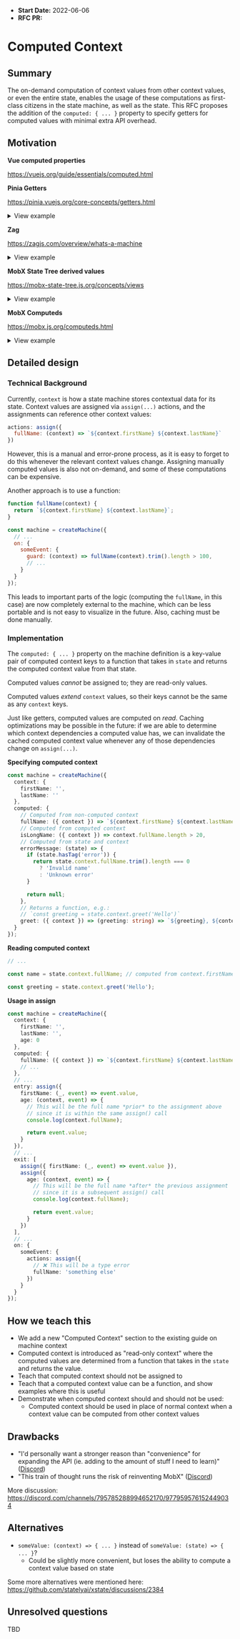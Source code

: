 - **Start Date:** 2022-06-06
- **RFC PR:**

# Computed Context

## Summary

The on-demand computation of context values from other context values, or even the entire state, enables the usage of these computations as first-class citizens in the state machine, as well as the state. This RFC proposes the addition of the `computed: { ... }` property to specify getters for computed values with minimal extra API overhead.

## Motivation

**Vue computed properties**

https://vuejs.org/guide/essentials/computed.html

**Pinia Getters**

https://pinia.vuejs.org/core-concepts/getters.html

<details>
<summary>
View example
</summary>

```ts
export const useStore = defineStore('main', {
  state: () => ({
    counter: 0,
  }),
  getters: {
    doubleCount(state) {
      return state.counter * 2
    },
    doublePlusOne(): number {
      return this.doubleCount + 1
    },
  },
})
```

```html
<template>
  <p>Double count is {{ store.doubleCount }}</p>
</template>
```

</details>

**Zag**

https://zagjs.com/overview/whats-a-machine

<details>
<summary>
View example
</summary>

```js
createMachine({
  context: {/* ... */},
  computed: {
    isInteractive: (ctx) => !(ctx.disabled || ctx.readonly),
    isHovering: (ctx) => ctx.hoveredValue > -1,
  },
  // ...
});

// Reading
const value = state.context.isHovering ? state.context.hoveredValue : state.context.value;
```

</details>

**MobX State Tree derived values**

https://mobx-state-tree.js.org/concepts/views

<details>
<summary>
View example
</summary>

```ts
import { autorun } from "mobx"

const UserStore = types
    .model({
        users: types.array(User)
    })
    .views(self => ({
        get numberOfChildren() {
            return self.users.filter(user => user.age < 18).length
        },
        numberOfPeopleOlderThan(age) {
            return self.users.filter(user => user.age > age).length
        }
    }))

const userStore = UserStore.create(/* */)

// Every time the userStore is updated in a relevant way, log messages will be printed
autorun(() => {
    console.log("There are now ", userStore.numberOfChildren, " children")
})
autorun(() => {
    console.log("There are now ", userStore.numberOfPeopleOlderThan(75), " pretty old people")
})
```

</details>

**MobX Computeds**

https://mobx.js.org/computeds.html

<details>
<summary>
View example
</summary>

```ts
import { makeObservable, observable, computed, autorun } from "mobx"

class OrderLine {
    price = 0
    amount = 1

    constructor(price) {
        makeObservable(this, {
            price: observable,
            amount: observable,
            total: computed
        })
        this.price = price
    }

    get total() {
        console.log("Computing...")
        return this.price * this.amount
    }
}

const order = new OrderLine(0)

const stop = autorun(() => {
    console.log("Total: " + order.total)
})
// Computing...
// Total: 0

console.log(order.total)
// (No recomputing!)
// 0

order.amount = 5
// Computing...
// (No autorun)

order.price = 2
// Computing...
// Total: 10

stop()

order.price = 3
// Neither the computation nor autorun will be recomputed.
```

</details>

## Detailed design

### Technical Background

Currently, `context` is how a state machine stores contextual data for its state. Context values are assigned via `assign(...)` actions, and the assignments can reference other context values:

```js
actions: assign({
  fullName: (context) => `${context.firstName} ${context.lastName}`
})
```

However, this is a manual and error-prone process, as it is easy to forget to do this whenever the relevant context values change. Assigning manually computed values is also not on-demand, and some of these computations can be expensive. 

Another approach is to use a function:

```js
function fullName(context) {
  return `${context.firstName} ${context.lastName}`;
}

const machine = createMachine({
  // ...
  on: {
    someEvent: {
      guard: (context) => fullName(context).trim().length > 100,
      // ...
    }
  }
});
```

This leads to important parts of the logic (computing the `fullName`, in this case) are now completely external to the machine, which can be less portable and is not easy to visualize in the future. Also, caching must be done manually.

### Implementation

The `computed: { ... }` property on the machine definition is a key-value pair of computed context keys to a function that takes in `state` and returns the computed context value from that state.

Computed values _cannot_ be assigned to; they are read-only values.

Computed values _extend_ `context` values, so their keys cannot be the same as any `context` keys.

Just like getters, computed values are computed on _read_. Caching optimizations may be possible in the future: if we are able to determine which context dependencies a computed value has, we can invalidate the cached computed context value whenever any of those dependencies change on `assign(...)`.

**Specifying computed context**

```ts
const machine = createMachine({
  context: {
    firstName: '',
    lastName: ''
  },
  computed: {
    // Computed from non-computed context
    fullName: ({ context }) => `${context.firstName} ${context.lastName}`,
    // Computed from computed context
    isLongName: ({ context }) => context.fullName.length > 20,
    // Computed from state and context
    errorMessage: (state) => {
      if (state.hasTag('error')) {
        return state.context.fullName.trim().length === 0
          ? 'Invalid name'
          : 'Unknown error'
      }

      return null;
    },
    // Returns a function, e.g.:
    // `const greeting = state.context.greet('Hello')`
    greet: ({ context }) => (greeting: string) => `${greeting}, ${context.fullName}`
  }
});
```

**Reading computed context**

```js
// ...

const name = state.context.fullName; // computed from context.firstName and context.lastName

const greeting = state.context.greet('Hello');
```

**Usage in assign**

```ts
const machine = createMachine({
  context: {
    firstName: '',
    lastName: '',
    age: 0
  },
  computed: {
    fullName: ({ context }) => `${context.firstName} ${context.lastName}`,
    // ...
  },
  // ...
  entry: assign({
    firstName: (_, event) => event.value,
    age: (context, event) => {
      // This will be the full name *prior* to the assignment above
      // since it is within the same assign() call
      console.log(context.fullName);

      return event.value;
    }
  }),
  // ...
  exit: [
    assign({ firstName: (_, event) => event.value }),
    assign({
      age: (context, event) => {
        // This will be the full name *after* the previous assignment
        // since it is a subsequent assign() call
        console.log(context.fullName);

        return event.value;
      }
    })
  ],
  // ...
  on: {
    someEvent: {
      actions: assign({
        // ❌ This will be a type error
        fullName: 'something else'
      })
    }
  }
});
```

## How we teach this

- We add a new "Computed Context" section to the existing guide on machine context
- Computed context is introduced as "read-only context" where the computed values are determined from a function that takes in the `state` and returns the value.
- Teach that computed context should not be assigned to
- Teach that a computed context value can be a function, and show examples where this is useful
- Demonstrate when computed context should and should not be used:
  - Computed context should be used in place of normal context when a context value can be computed from other context values

## Drawbacks

- "I'd personally want a stronger reason than "convenience" for expanding the API (ie. adding to the amount of stuff I need to learn)" ([Discord](https://discord.com/channels/795785288994652170/977959576152449034/978117164697534485))
- "This train of thought runs the risk of reinventing MobX" ([Discord](https://discord.com/channels/795785288994652170/977959576152449034/978112797412061225))

More discussion: https://discord.com/channels/795785288994652170/977959576152449034

## Alternatives

- `someValue: (context) => { ... }` instead of `someValue: (state) => { ... }`?
  - Could be slightly more convenient, but loses the ability to compute a context value based on state

Some more alternatives were mentioned here: https://github.com/statelyai/xstate/discussions/2384

## Unresolved questions

TBD
